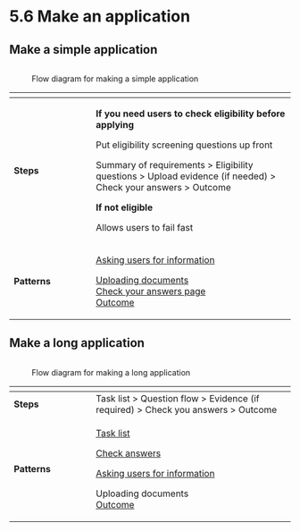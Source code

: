 # 5.6 Make an application

## Make a simple application

<figure><img src="../../../@site/static/img/Make an application.png" alt=""><figcaption><p>Flow diagram for making a simple application</p></figcaption></figure>

<table data-header-hidden><thead><tr><th width="131"></th><th></th></tr></thead><tbody><tr><td><strong>Steps</strong></td><td><p><strong>If you need users to check eligibility before applying</strong></p><p>Put eligibility screening questions up front</p><p>Summary of requirements > Eligibility questions > Upload evidence (if needed) > Check your answers > Outcome</p><p><strong>If not eligible</strong></p><p>Allows users to fail fast</p></td></tr><tr><td><strong>Patterns</strong></td><td><p><a href="../6-page-templates/7.12-asking-users-for-information.md">Asking users for information</a></p><p><a href="broken-reference">Uploading documents</a><br><a href="../6-page-templates/7.14-check-answers.md">Check your answers page<br></a><a href="../6-page-templates/7.15-outcome.md">Outcome</a></p></td></tr></tbody></table>

## Make a long application

<figure><img src="../../../@site/static/img/Make a long application.png" alt=""><figcaption><p>Flow diagram for making a long application</p></figcaption></figure>

<table data-header-hidden><thead><tr><th width="131"></th><th></th></tr></thead><tbody><tr><td><strong>Steps</strong></td><td>Task list > Question flow > Evidence (if required) > Check you answers > Outcome</td></tr><tr><td><strong>Patterns</strong></td><td><p><a href="../6-page-templates/7.11-task-list.md">Task list</a></p><p><a href="../6-page-templates/7.14-check-answers.md">Check answers</a></p><p><a href="../6-page-templates/7.12-asking-users-for-information.md">Asking users for information</a></p><p>Uploading documents<br><a href="../6-page-templates/7.15-outcome.md">Outcome</a></p></td></tr></tbody></table>
